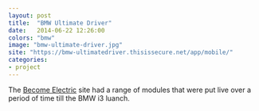 ```yaml
---
layout: post
title:  "BMW Ultimate Driver"
date:   2014-06-22 12:26:00
colors: "bmw"
image: "bmw-ultimate-driver.jpg"
site: "https://bmw-ultimatedriver.thisissecure.net/app/mobile/"
categories: 
- project 
---
```


The [Become Electric][visit-site] site had a range of modules that were put live over a period of time till the BMW i3 luanch.

[visit-site]: https://www.becomeelectric.co.uk/
